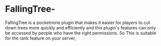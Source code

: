 # FallingTree-

FallingTree is a pocketmine plugin that makes it easier for players to cut down trees more quickly and efficiently and this plugin's features can only be accessed by people who have the right permissions. So This is suitable for the rank feature on your server,
